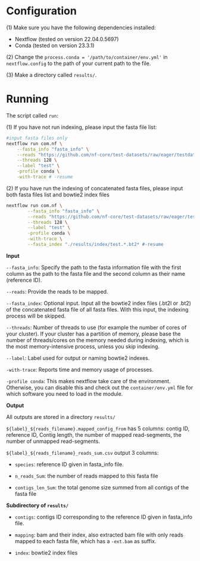 # Configuration

(1) Make sure you have the following dependencies installed:
   - Nextflow (tested on version 22.04.0.5697)
   - Conda (tested on version 23.3.1)
     
(2) Change the `process.conda = '/path/to/container/env.yml'` in `nextflow.config` to the path of your current path to the file.

(3) Make a directory called `results/`.

# Running

The script called `run`:

(1) If you have not run indexing, please input the fasta file list:

```sh
#input fasta files only
nextflow run com.nf \
	--fasta_info "fasta_info" \
	--reads "https://github.com/nf-core/test-datasets/raw/eager/testdata/Mammoth/fastq/JK2782_TGGCCGATCAACGA_L007_R1_001.fastq.gz.tengrand.fq.gz" \
	--threads 128 \
	--label "test" \
	-profile conda \
	-with-trace # -resume
```

(2) If you have run the indexing of concatenated fasta files, please input both fasta files list and bowtie2 index files

```sh
nextflow run com.nf \
        --fasta_info "fasta_info" \
        --reads "https://github.com/nf-core/test-datasets/raw/eager/testdata/Mammoth/fastq/JK2782_TGGCCGATCAACGA_L007_R1_001.fastq.gz.tengrand.fq.gz" \
        --threads 128 \
        --label "test" \
        -profile conda \
        -with-trace \
        --fasta_index "./results/index/test.*.bt2* #-resume
```

**Input**

`--fasta_info`: Specify the path to the fasta information file with the first column as the path to the fasta file and the second column as their name (reference ID).

`--reads`: Provide the reads to be mapped.

`--fasta_index`: Optional input. Input all the bowtie2 index files (.bt2l or .bt2) of the concatenated fasta file of all fasta files. With this input, the indexing process will be skipped.

`--threads`: Number of threads to use (for example the number of cores of your cluster). If your cluster has a partition of memory, please base the number of threads/cores on the memory needed during indexing, which is the most memory-intensive process, unless you skip indexing.

`--label`: Label used for output or naming bowtie2 indexes.

`-with-trace`: Reports time and memory usage of processes.

`-profile conda`: This makes nextflow take care of the environment. Otherwise, you can disable this and check out the `container/env.yml` file for which software you need to load in the module.

**Output**

All outputs are stored in a directory `results/`

`${label}_${reads_filename}.mapped_config_from` has 5 columns:
contig ID, reference ID, Contig length, the number of mapped read-segments, the number of unmapped read-segments.

`${label}_${reads_filename}_reads_sum.csv` output 3 columns: 
- `species`: reference ID given in fasta_info file.

- `n_reads_Sum`: the number of reads mapped to this fasta file

- `contigs_len_Sum`: the total genome size summed from all contigs of the fasta file

**Subdirectory of `results/`**

- `contigs`: contigs ID corresponding to the reference ID given in fasta_info file.

- `mapping`: bam and their index, also extracted bam file with only reads mapped to each fasta file, which has a `-ext.bam` as suffix.

- `index`: bowtie2 index files
